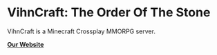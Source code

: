 # VihnCraft: The Order Of The Stone

VihnCraft is a Minecraft Crossplay MMORPG server.

[**Our Website**](http://vihncraft.com)
